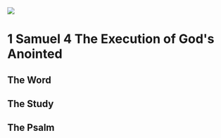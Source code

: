 <img class="intro-right" src="/images/art-david.jpg">

# 1 Samuel 4 The Execution of God's Anointed

## The Word

## The Study

### 

## The Psalm

